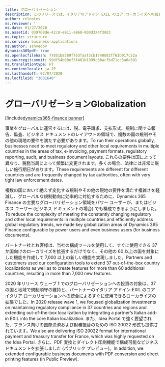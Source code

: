 ```yaml
---
title: グローバリゼーション
description: このリリースでは、イタリアのアドイン EXIL のコア ローカライズへの統合、フランスの国際支払い用の ISO 20022 形式の出荷 (Idea Portal で強く要望)、PDF 変換とダイレクト印刷機能を備えた構成可能なビジネス ドキュメントの拡張 (パブリック プレビューで) が行われます。
author: relnotes
ms.reviewer: ''
ms.date: 01/27/2020
ms.assetid: 039708de-42c8-e911-a968-000d3a4f3883
ms.topic: structure
ms.service: business-applications
ms.author: sshvedov
dynamics365pdf: true
ms.openlocfilehash: 778b1b8389f763faaf3cb1740882ff63b017c52a
ms.sourcegitcommit: 99df54b08ef3f481b1999c80acfbd71cc3a0e591
ms.translationtype: HT
ms.contentlocale: ja-JP
ms.lasthandoff: 02/07/2020
ms.locfileid: "3031640"
---
```

# <a name="globalization"></a><span data-ttu-id="0483c-103">グローバリゼーション</span><span class="sxs-lookup"><span data-stu-id="0483c-103">Globalization</span></span>

[!include[dynamics365-finance banner](../includes/dynamics365-finance.md)]

<!--structure start-->
<span data-ttu-id="0483c-104">事業をグローバルに運営するには、税、電子請求、支払形式、規制に関する報告、監査、ビジネス ドキュメントのレイアウトの領域で、複数の国の規制やその他の現地の要件を満たす必要があります。</span><span class="sxs-lookup"><span data-stu-id="0483c-104">To run their operations globally, businesses need to meet regulatory and other local requirements in multiple countries in the areas of tax, e-invoicing, payment formats, regulatory reporting, audit, and business document layouts.</span></span> <span data-ttu-id="0483c-105">これらの要件は国によって異なり、税務当局によって頻繁に変更されます。多くの場合、法律には非常に厳しい施行期日があります。</span><span class="sxs-lookup"><span data-stu-id="0483c-105">These requirements are different for different countries and are frequently changed by tax authorities, often with very tight law enforcement dates.</span></span> 

<span data-ttu-id="0483c-106">複数の国において絶えず変化する規制やその他の現地の要件を満たす複雑さを軽減し、グローバルな規制動向に効率的に対処するために、Dynamics 365 Finance の主要なグローバリゼーション領域をパワー ユーザーが、またはビジネス ユーザー (ビジネス ドキュメントの場合) でも構成できるようにしました。</span><span class="sxs-lookup"><span data-stu-id="0483c-106">To reduce the complexity of meeting the constantly changing regulatory and other local requirements in multiple countries and efficiently address global regulatory trends, we made key globalization areas of Dynamics 365 Finance configurable by power users and even business users (for business documents).</span></span> 

<span data-ttu-id="0483c-107">パートナー社とお客様は、当社の構成ツールを使用して、すぐに使用できる 37 か国向けのローカライズを拡張するだけでなく、その他の 60 以上の国を対象にした機能を作成して 7,000 以上の新しい機能を実現しました。</span><span class="sxs-lookup"><span data-stu-id="0483c-107">Partners and customers used our configuration tools to extend 37 out-of-the-box country localizations as well as to create features for more than 60 additional countries, resulting in more than 7,000 new features.</span></span> 

<span data-ttu-id="0483c-108">2020 年リリース ウェーブ 1 でのグローバリゼーションへの投資の対象は、37 の国と地域で規制順守の維持と、パートナーのイタリア アドイン EXIL のコア イタリア ローカリゼーションへの統合によるすぐに使用できるローカライズの拡張でした。</span><span class="sxs-lookup"><span data-stu-id="0483c-108">In 2020 release wave 1, we focused globalization investments on maintaining regulatory compliance in 37 countries and regions and extending out-of-the-box localization by integrating a partner’s Italian add-in EXIL into the core Italian localization.</span></span> <span data-ttu-id="0483c-109">また、Idea Portal で強く要望された、フランス向けの国際決済および財務振替のための ISO 20022 形式も提供されています。</span><span class="sxs-lookup"><span data-stu-id="0483c-109">We also are delivering ISO 20022 format for international payment and treasury transfer for France, which was highly requested on the Idea Portal.</span></span> <span data-ttu-id="0483c-110">さらに、PDF 変換とダイレクト印刷機能で構成可能なビジネス ドキュメントを拡張しました (パブリック プレビュー)。</span><span class="sxs-lookup"><span data-stu-id="0483c-110">In addition, we extended configurable business documents with PDF conversion and direct printing features (in Public Preview).</span></span>
<!--structure end-->



